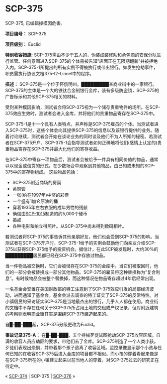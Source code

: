 # SCP-375
                        




SCP-375, 已编辑掉模因危害。



**项目编号：**  SCP-375

**项目级别：**  Euclid

**特别收容措施:**  SCP-375需由不少于五人的，伪装成装修队和承包商的安保分队进行监管。任何意图进入SCP-375的个体需被告知”店面正在无限期翻新”并被拒绝入内。SCP-375-1所提出的所有实例不得被执行或带出银行。如发生抢劫事件，职员需执行协议文档375-I2-Linnel中的程序。

**描述：** SCP-375是一个位于怀俄明州，█████████某商业街中的一家银行。SCP-375的主体是一个大的铁钛合金制银行金库，装有多级防盗锁，SCP-375的广告标示和其他SCP-375相关的材料。

受到某种模因影响，测试者会将SCP-375视为一个储存贵重物件的场所。在SCP-375效应生效时，测试者会进入金库，并将他们的贵重物品寄存在SCP-375中。

SCP-375-1是十一个具有人类特点，并声称是SCP-375雇员的个体。当测试者进入SCP-375时，这些个体会向其提供SCP-375的信息以及该银行提供的业务。随着讨论继续，测试者会开始在谈论业务的同时谈及他们不为人所知的秘密。若测试者在SCP-375开户，SCP-375-1会指导测试者如何正确地将他们(感情上认定的)贵重物品寄存在SCP-375并最大化他们的寄存收益。

在SCP-375中寄存一项物品后，测试者会被给予一件具有相同价值的物品，通常以以现金或信贷的形式。在少数场合中观察到其他物品，由已知或未知的SCP-375中的寄存物组成。
这些物品包括：

- SCP-375附近商场的房契
- 黄铜管
- 一张(约在1997年)中奖的彩票
- 一个盛有1加仑原油的桶
- 穿着1935年左右衣服的成年男性的残骸
- 确信由[SCP-1015](/scp-1015)制造的约5,000个硬币
- 婚戒
- 各种电影和拍立得照片。从SCP-375中尚未得到数码相片。

若测试者将SCP-375的事告诉其他亲朋好友，他们也会受到SCP-375的影响。当测试者在SCP-375开户时，SCP-375-1给予的实例会鼓励他们向亲友介绍SCP-375以获得SCP-375给予的投资机会。据估计，在此SCP被发现时，大约30%的█████████居民都已经在SCP-375中存放过物品。

当一件物品被交换时，它们会被储存在SCP-375的金库中。当它们被取回时，他们的一部分会被替换成一部分其他物品。SCP-375的雇员将这种替换称为”复合利息”。有时候物品会被整个替换掉，而这种情况在物品寄存超过4年后经常出现。

一名基金会安置在美国财政部的特工注意到了SCP-375效应引发的局部经济波动，进而通知了基金会。基金会派去调查的特工证实了SCP-375的反常特性。对小镇居民的采访证实SCP-375是当地最杰出的银行，几乎人人都在使用。商业街的文档中不存在任何关于SCP-375所占用土地的交租或产权记录，但对附近建筑的考察则表明商业街其实是围绕SCP-375建造起来的。

自█-██-███起，SCP-375分级更改为Euclid。

**事故记录375-A：** 在█-██-███，五个持械歹徒试图抢劫SCP-375收容区域。自满的收容人员应劫匪的要求，带他们去了金库。SCP-375制造了一个人类小孩。歹徒们表现出恐惧，并带着那个孩子逃离了收容区域。监控录像显示那个小孩与任何已知的在收容SCP-375后进入金库的项目都不相似。而小孩的穿着看起来像是在SCP-375所在的小镇建立起来以前当地人的穿着。对SCP-375过去的研究正在待定中。



« [SCP-374](/scp-374) | SCP-375 | [SCP-376](/scp-376) »





                    